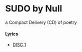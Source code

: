 # SUDO by Null
a Compact Delivery (CD) of poetry

#### <span style="text-decoration: underline">Lyrics</span>

* [DISC 1](./disc-1.md)  
